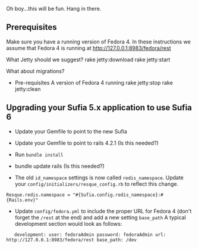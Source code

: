 Oh boy...this will be fun. Hang in there.

## Prerequisites
Make sure you have a running version of Fedora 4. In these instructions we assume that Fedora 4 is running at http://127.0.0.1:8983/fedora/rest

What Jetty should we suggest?
rake jetty:download
rake jetty:start

What about migrations?

* Pre-requisites
A version of Fedora 4 running 
rake jetty:stop
rake jetty:clean

## Upgrading your Sufia 5.x application to use Sufia 6

* Update your Gemfile to point to the new Sufia 
* Update your Gemfile to point to rails 4.2.1 (Is this needed?)
* Run `bundle install`
* bundle update rails (Is this needed?)

* The old `id_namespace` settings is now called `redis_namespace`. Update your `config/initializers/resque_config.rb` to reflect this change. 

`Resque.redis.namespace = "#{Sufia.config.redis_namespace}:#{Rails.env}"`

* Update `config/fedora.yml` to include the proper URL for Fedora 4 (don't forget the `/rest` at the end) and add a new setting `base_path` A typical development section would look as follows:

`    development:
        user: fedoraAdmin
        password: fedoraAdmin
        url: http://127.0.0.1:8983/fedora/rest
        base_path: /dev
`

